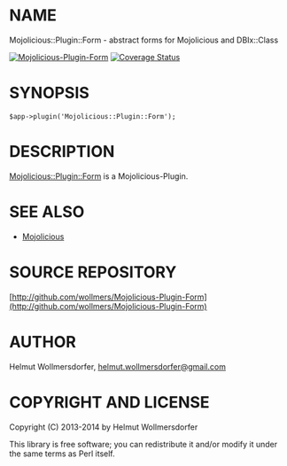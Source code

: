 # NAME

Mojolicious::Plugin::Form - abstract forms for Mojolicious and DBIx::Class

<div>

</div>

<a href="https://travis-ci.org/wollmers/Mojolicious-Plugin-Form"><img src="https://travis-ci.org/wollmers/Mojolicious-Plugin-Form.png" alt="Mojolicious-Plugin-Form"></a>
<a href='https://coveralls.io/r/wollmers/Mojolicious-Plugin-Form?branch=master'><img src='https://coveralls.io/repos/wollmers/Mojolicious-Plugin-Form/badge.png?branch=master' alt='Coverage Status' /></a>

# SYNOPSIS

    $app->plugin('Mojolicious::Plugin::Form');

# DESCRIPTION

[Mojolicious::Plugin::Form](https://metacpan.org/pod/Mojolicious::Plugin::Form) is a Mojolicious-Plugin.

# SEE ALSO

- [Mojolicious](https://metacpan.org/pod/Mojolicious)

# SOURCE REPOSITORY

[http://github.com/wollmers/Mojolicious-Plugin-Form](http://github.com/wollmers/Mojolicious-Plugin-Form)

# AUTHOR

Helmut Wollmersdorfer, <helmut.wollmersdorfer@gmail.com>

# COPYRIGHT AND LICENSE

Copyright (C) 2013-2014 by Helmut Wollmersdorfer

This library is free software; you can redistribute it and/or modify
it under the same terms as Perl itself.
